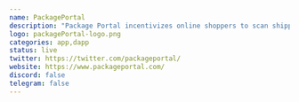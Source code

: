 ```yaml
---
name: PackagePortal
description: "Package Portal incentivizes online shoppers to scan shipping labels on their deliveries to confirm receipt and rate the service provider."
logo: packagePortal-logo.png
categories: app,dapp
status: live
twitter: https://twitter.com/packageportal/
website: https://www.packageportal.com/
discord: false
telegram: false
---
```

